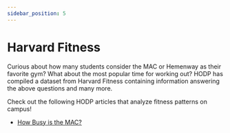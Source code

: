 ```yaml
---
sidebar_position: 5
---
```


# Harvard Fitness

Curious about how many students consider the MAC or Hemenway as their favorite gym? What about the most popular time for working out? HODP has compiled a dataset from Harvard Fitness containing information answering the above questions and many more.

Check out the following HODP articles that analyze fitness patterns on campus!
- [How Busy is the MAC?](https://www.hodp.org/project/how-busy-is-the-mac)